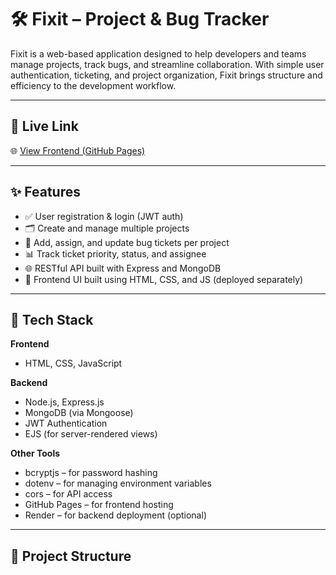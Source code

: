 # 🛠️ Fixit – Project & Bug Tracker

Fixit is a web-based application designed to help developers and teams manage projects, track bugs, and streamline collaboration. With simple user authentication, ticketing, and project organization, Fixit brings structure and efficiency to the development workflow.

---

## 🚀 Live Link

🌐 [View Frontend (GitHub Pages)](https://github.com/remzyyy/Fixit---Bug-Tracker)

---

## ✨ Features

- ✅ User registration & login (JWT auth)
- 🗂️ Create and manage multiple projects
- 🐞 Add, assign, and update bug tickets per project
- 📊 Track ticket priority, status, and assignee
- 🌐 RESTful API built with Express and MongoDB
- 📄 Frontend UI built using HTML, CSS, and JS (deployed separately)

---

## 🧰 Tech Stack

**Frontend**
- HTML, CSS, JavaScript

**Backend**
- Node.js, Express.js
- MongoDB (via Mongoose)
- JWT Authentication
- EJS (for server-rendered views)

**Other Tools**
- bcryptjs – for password hashing
- dotenv – for managing environment variables
- cors – for API access
- GitHub Pages – for frontend hosting
- Render – for backend deployment (optional)

---

## 📁 Project Structure

